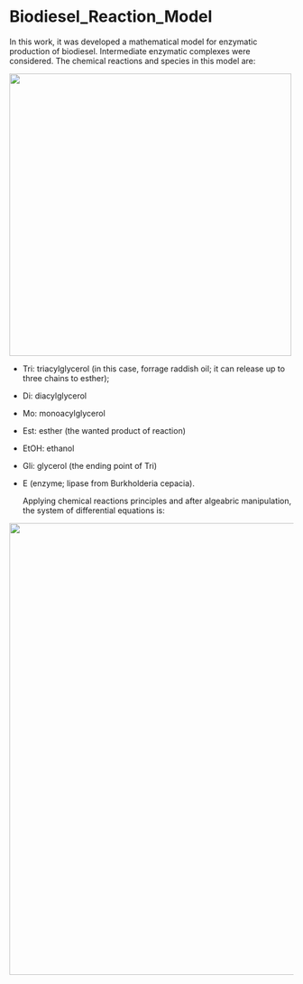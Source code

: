 # Biodiesel_Reaction_Model
In this work, it was developed a mathematical model for enzymatic production of biodiesel. Intermediate enzymatic complexes were considered.
The chemical reactions and species in this model are:

<img src="https://user-images.githubusercontent.com/144928827/267764111-28cac288-4b19-404e-95eb-766036a0c7f3.png"  width="500">

- Tri: triacylglycerol (in this case, forrage raddish oil; it can release up to three chains to esther);
- Di: diacylglycerol 
- Mo: monoacylglycerol
- Est: esther (the wanted product of reaction)
- EtOH: ethanol
- Gli: glycerol (the ending point of Tri)
- E (enzyme; lipase from Burkholderia cepacia).

  Applying chemical reactions principles and after algeabric manipulation, the system of differential equations is:

<img src="https://user-images.githubusercontent.com/144928827/267764005-3fedb731-677b-4d6e-bf11-f9c894528643.png"  width="800">
